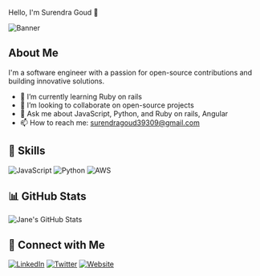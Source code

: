 Hello, I'm Surendra Goud 👋

![Banner](https://yourimageurl.com/banner.png)

## About Me

I'm a software engineer with a passion for open-source contributions and building innovative solutions.

- 🌱 I’m currently learning Ruby on rails 
- 👯 I’m looking to collaborate on open-source projects
- 💬 Ask me about JavaScript, Python, and Ruby on rails, Angular
- 📫 How to reach me: surendragoud39309@gmail.com

## 🚀 Skills

![JavaScript](https://img.shields.io/badge/JavaScript-F7DF1E?style=for-the-badge&logo=javascript&logoColor=black)
![Python](https://img.shields.io/badge/Python-3776AB?style=for-the-badge&logo=python&logoColor=white)
![AWS](https://img.shields.io/badge/AWS-232F3E?style=for-the-badge&logo=amazon-aws&logoColor=white)

## 📊 GitHub Stats

![Jane's GitHub Stats](https://github-readme-stats.vercel.app/api?username=janedoe&show_icons=true&theme=radical)

## 🔗 Connect with Me

[![LinkedIn](https://img.shields.io/badge/LinkedIn-0077B5?style=for-the-badge&logo=linkedin&logoColor=white)](https://linkedin.com/in/janedoe)
[![Twitter](https://img.shields.io/badge/Twitter-1DA1F2?style=for-the-badge&logo=twitter&logoColor=white)](https://twitter.com/janedoe)
[![Website](https://img.shields.io/badge/Website-FF7139?style=for-the-badge&logo=firefox&logoColor=white)](https://janedoe.com)
